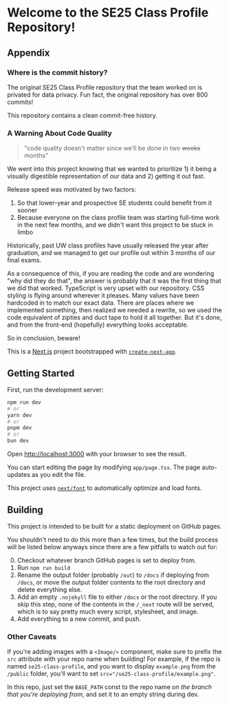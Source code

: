 # Welcome to the SE25 Class Profile Repository!

## Appendix

### Where is the commit history?

The original SE25 Class Profile repository that the team worked on is privated for data privacy. Fun fact, the original repository has over 800 commits!

This repository contains a clean commit-free history.

### A Warning About Code Quality

> "code quality doesn't matter since we'll be done in two ~~weeks~~ months"

We went into this project knowing that we wanted to prioritize 1) it being a visually digestible representation of our data and 2) getting it out fast.

Release speed was motivated by two factors:

1. So that lower-year and prospective SE students could benefit from it sooner
2. Because everyone on the class profile team was starting full-time work in the next few months, and we didn't want this project to be stuck in limbo

Historically, past UW class profiles have usually released the year after graduation, and we managed to get our profile out within 3 months of our final exams.

As a consequence of this, if you are reading the code and are wondering "why did they do that", the answer is probably that it was the first thing that we did that worked. TypeScript is very upset with our repository. CSS styling is flying around wherever it pleases. Many values have been hardcoded in to match our exact data. There are places where we implemented something, then realized we needed a rewrite, so we used the code equivalent of zipties and duct tape to hold it all together. But it's done, and from the front-end (hopefully) everything looks acceptable.

So in conclusion, beware!

This is a [Next.js](https://nextjs.org) project bootstrapped with [`create-next-app`](https://nextjs.org/docs/app/api-reference/cli/create-next-app).

## Getting Started

First, run the development server:

```bash
npm run dev
# or
yarn dev
# or
pnpm dev
# or
bun dev
```

Open [http://localhost:3000](http://localhost:3000) with your browser to see the result.

You can start editing the page by modifying `app/page.tsx`. The page auto-updates as you edit the file.

This project uses [`next/font`](https://nextjs.org/docs/app/building-your-application/optimizing/fonts) to automatically optimize and load fonts.

## Building

This project is intended to be built for a static deployment on GitHub pages.

You shouldn't need to do this more than a few times, but the build process will be listed below anyways since there are
a few pitfalls to watch out for:

0. Checkout whatever branch GitHub pages is set to deploy from.
1. Run `npm run build`
2. Rename the output folder (probably `/out`) to `/docs` if deploying from `/docs`, or move the output folder contents to the root directory and delete everything else.
3. Add an empty `.nojekyll` file to either `/docs` or the root directory. If you skip this step, none of the contents in the `/_next` route will be served, which is to say pretty much every script, stylesheet, and image.
4. Add everything to a new commit, and push.

### Other Caveats

If you're adding images with a `<Image/>` component, make sure to prefix the `src` attribute with your repo name when building! For example, if the repo is named `se25-class-profile`, and you want to display `example.png` from the `/public` folder, you'll want to set `src="/se25-class-profile/example.png"`.

In this repo, just set the `BASE_PATH` const to the repo name _on the branch that you're deploying from_, and set it to an empty string during dev.
